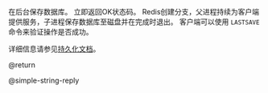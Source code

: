 在后台保存数据库。
立即返回OK状态码。
Redis创建分支，父进程持续为客户端提供服务，子进程保存数据库至磁盘并在完成时退出。
客户端可以使用 `LASTSAVE` 命令来验证操作是否成功。

详细信息请参见[持久化文档][tp]。

[tp]: /topics/persistence

@return

@simple-string-reply

